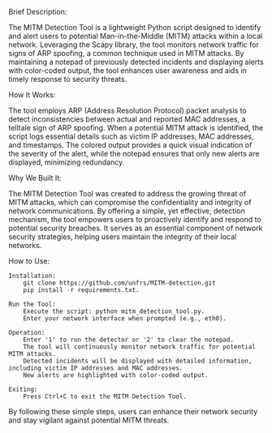Brief Description:

The MITM Detection Tool is a lightweight Python script designed to identify and alert users to potential Man-in-the-Middle (MITM) attacks within a local network. Leveraging the Scapy library, the tool monitors network traffic for signs of ARP spoofing, a common technique used in MITM attacks. By maintaining a notepad of previously detected incidents and displaying alerts with color-coded output, the tool enhances user awareness and aids in timely response to security threats.

How It Works:

The tool employs ARP (Address Resolution Protocol) packet analysis to detect inconsistencies between actual and reported MAC addresses, a telltale sign of ARP spoofing. When a potential MITM attack is identified, the script logs essential details such as victim IP addresses, MAC addresses, and timestamps. The colored output provides a quick visual indication of the severity of the alert, while the notepad ensures that only new alerts are displayed, minimizing redundancy.

Why We Built It:

The MITM Detection Tool was created to address the growing threat of MITM attacks, which can compromise the confidentiality and integrity of network communications. By offering a simple, yet effective, detection mechanism, the tool empowers users to proactively identify and respond to potential security breaches. It serves as an essential component of network security strategies, helping users maintain the integrity of their local networks.

How to Use:

    Installation:
        git clone https://github.com/unfrs/MITM-detection.git
        pip install -r requirements.txt.

    Run the Tool:
        Execute the script: python mitm_detection_tool.py.
        Enter your network interface when prompted (e.g., eth0).

    Operation:
        Enter '1' to run the detector or '2' to clear the notepad.
        The tool will continuously monitor network traffic for potential MITM attacks.
        Detected incidents will be displayed with detailed information, including victim IP addresses and MAC addresses.
        New alerts are highlighted with color-coded output.

    Exiting:
        Press Ctrl+C to exit the MITM Detection Tool.

By following these simple steps, users can enhance their network security and stay vigilant against potential MITM threats.
